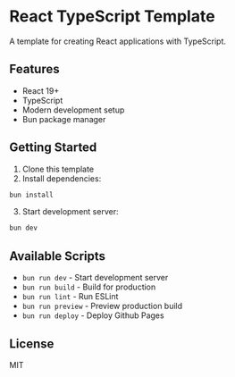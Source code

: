 # React TypeScript Template

A template for creating React applications with TypeScript.

## Features

- React 19+
- TypeScript
- Modern development setup
- Bun package manager

## Getting Started

1. Clone this template
2. Install dependencies:

```bash
bun install
```

3. Start development server:

```bash
bun dev
```

## Available Scripts

- `bun run dev` - Start development server
- `bun run build` - Build for production
- `bun run lint` - Run ESLint
- `bun run preview` - Preview production build
- `bun run deploy` - Deploy Github Pages

## License

MIT
